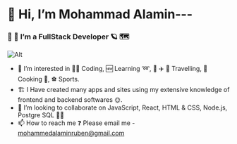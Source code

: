 # 👋 Hi, I’m Mohammad Alamin--- 
### 🌱 🌱 I’m a FullStack Developer 🪐 🗺️ 
![Alt](https://cdn.phenompeople.com/CareerConnectResources/prod/HONEUS/images/1920-568-coding-blog-1616781712070.png)
- 👀 I’m interested in 👨‍💻 Coding, 🆕 Learning ➿,  🚌 ✈️ 🌆 Travelling, 🥘 Cooking 🍹, ⚽ Sports.
- 🏗️ I Have created many apps and sites using my extensive knowledge of frontend and backend softwares 🌞.
- 💞️ I’m looking to collaborate on JavaScript, React, HTML & CSS, Node.js, Postgre SQL 🌴🌳
- 📫 How to reach me ❓ Please email me -  mohammedalaminruben@gmail.com

<!---
Alamin-eng/Alamin-eng is a ✨ special ✨ repository because its `README.md` (this file) appears on your GitHub profile.
You can click the Preview link to take a look at your changes.
--->
